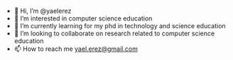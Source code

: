 - 👋 Hi, I’m @yaelerez
- 👀 I’m interested in computer science education
- 🌱 I’m currently learning for my phd in technology and science education
- 💞️ I’m looking to collaborate on research related to computer science education
- 📫 How to reach me yael.erez@gmail.com

<!---
yaelerez/yaelerez is a ✨ special ✨ repository because its `README.md` (this file) appears on your GitHub profile.
You can click the Preview link to take a look at your changes.
--->
